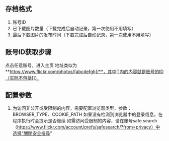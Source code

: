 ## 存档格式

1. 账号ID
2. 已下载图片数量（下载完成后自动记录，第一次使用不用填写）
3. 最后下载图片的发布时间（下载完成后自动记录，第一次使用不用填写）

## 账号ID获取步骤

点击任意账号，进入主页 地址类似为**https://www.flickr.com/photos/[abcdefgh]/**，其中[]内的内容就是账号的ID（实际不包括[]）

## 配置参数

1. 为访问非公开或受限制的内容，需要配置浏览器类型，参数：BROWSER_TYPE、COOKIE_PATH 如果没有检测到浏览器中的登录信息，在程序执行时会提示是否继续 如需访问受限制的内容，请在账号safe
   search（https://www.flickr.com/account/prefs/safesearch/?from=privacy）中选择"關閉安全搜尋"
